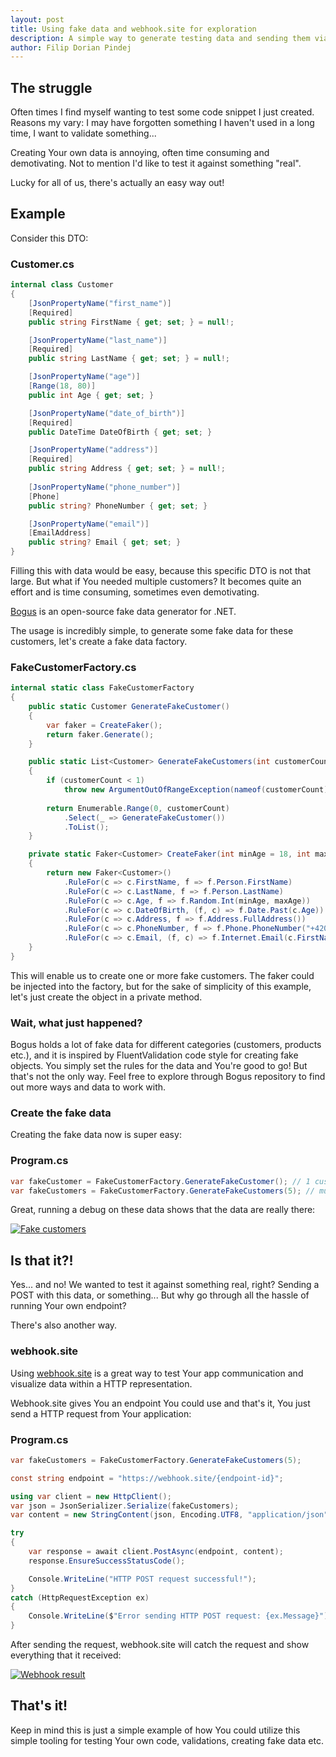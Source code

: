 ```yaml
---
layout: post
title: Using fake data and webhook.site for exploration
description: A simple way to generate testing data and sending them via HTTP.
author: Filip Dorian Pindej
---
```


## The struggle

Often times I find myself wanting to test some code snippet I just created. Reasons my vary: I may have forgotten something I haven't used in a long time, I want to validate something...

Creating Your own data is annoying, often time consuming and demotivating. Not to mention I'd like to test it against something "real".

Lucky for all of us, there's actually an easy way out!

## Example

Consider this DTO:

### Customer.cs

```cs
internal class Customer
{
    [JsonPropertyName("first_name")]
    [Required]
    public string FirstName { get; set; } = null!;

    [JsonPropertyName("last_name")]
    [Required]
    public string LastName { get; set; } = null!;

    [JsonPropertyName("age")]
    [Range(18, 80)]
    public int Age { get; set; }

    [JsonPropertyName("date_of_birth")]
    [Required]
    public DateTime DateOfBirth { get; set; }

    [JsonPropertyName("address")]
    [Required]
    public string Address { get; set; } = null!;
    
    [JsonPropertyName("phone_number")]
    [Phone]
    public string? PhoneNumber { get; set; }

    [JsonPropertyName("email")]
    [EmailAddress]
    public string? Email { get; set; }
}
```

Filling this with data would be easy, because this specific DTO is not that large. But what if You needed multiple customers? It becomes quite an effort and is time consuming, sometimes even demotivating.

[Bogus](https://github.com/bchavez/Bogus) is an open-source fake data generator for .NET.

The usage is incredibly simple, to generate some fake data for these customers, let's create a fake data factory.

### FakeCustomerFactory.cs

```cs
internal static class FakeCustomerFactory
{
    public static Customer GenerateFakeCustomer()
    {
        var faker = CreateFaker();
        return faker.Generate();
    }

    public static List<Customer> GenerateFakeCustomers(int customerCount)
    {
        if (customerCount < 1)
            throw new ArgumentOutOfRangeException(nameof(customerCount), "Customer count must be positive.");
        
        return Enumerable.Range(0, customerCount)
            .Select(_ => GenerateFakeCustomer())
            .ToList();
    }

    private static Faker<Customer> CreateFaker(int minAge = 18, int maxAge = 80)
    {
        return new Faker<Customer>()
            .RuleFor(c => c.FirstName, f => f.Person.FirstName)
            .RuleFor(c => c.LastName, f => f.Person.LastName)
            .RuleFor(c => c.Age, f => f.Random.Int(minAge, maxAge))
            .RuleFor(c => c.DateOfBirth, (f, c) => f.Date.Past(c.Age))
            .RuleFor(c => c.Address, f => f.Address.FullAddress())
            .RuleFor(c => c.PhoneNumber, f => f.Phone.PhoneNumber("+420 ### ### ###"))
            .RuleFor(c => c.Email, (f, c) => f.Internet.Email(c.FirstName, c.LastName));
    }
}
```

This will enable us to create one or more fake customers. The faker could be injected into the factory, but for the sake of simplicity of this example, let's just create the object in a private method.

### Wait, what just happened?

Bogus holds a lot of fake data for different categories (customers, products etc.), and it is inspired by FluentValidation code style for creating fake objects. You simply set the rules for the data and You're good to go! But that's not the only way. Feel free to explore through Bogus repository to find out more ways and data to work with.

### Create the fake data

Creating the fake data now is super easy:

### Program.cs

```cs
var fakeCustomer = FakeCustomerFactory.GenerateFakeCustomer(); // 1 customer
var fakeCustomers = FakeCustomerFactory.GenerateFakeCustomers(5); // multiple customers
```

Great, running a debug on these data shows that the data are really there:

<a href="/assets/img/2023-08-14-testing-with-fake-data/fake_customers.png">
    <img 
        src="/assets/img/2023-08-14-testing-with-fake-data/fake_customers.png" 
        alt="Fake customers"
    >
</a>

## Is that it?!

Yes... and no! We wanted to test it against something real, right? Sending a POST with this data, or something... But why go through all the hassle of running Your own endpoint?

There's also another way.

### webhook.site

Using [webhook.site](https://webhook.site/) is a great way to test Your app communication and visualize data within a HTTP representation.

Webhook.site gives You an endpoint You could use and that's it, You just send a HTTP request from Your application:

### Program.cs

```cs
var fakeCustomers = FakeCustomerFactory.GenerateFakeCustomers(5);

const string endpoint = "https://webhook.site/{endpoint-id}";

using var client = new HttpClient();
var json = JsonSerializer.Serialize(fakeCustomers);
var content = new StringContent(json, Encoding.UTF8, "application/json");

try
{
    var response = await client.PostAsync(endpoint, content);
    response.EnsureSuccessStatusCode();

    Console.WriteLine("HTTP POST request successful!");
}
catch (HttpRequestException ex)
{
    Console.WriteLine($"Error sending HTTP POST request: {ex.Message}");
}
```

After sending the request, webhook.site will catch the request and show everything that it received:

<a href="/assets/img/2023-08-14-testing-with-fake-data/webhook_result.png">
    <img 
        src="/assets/img/2023-08-14-testing-with-fake-data/webhook_result.png" 
        alt="Webhook result"
    >
</a>

## That's it!

Keep in mind this is just a simple example of how You could utilize this simple tooling for testing Your own code, validations, creating fake data etc.
